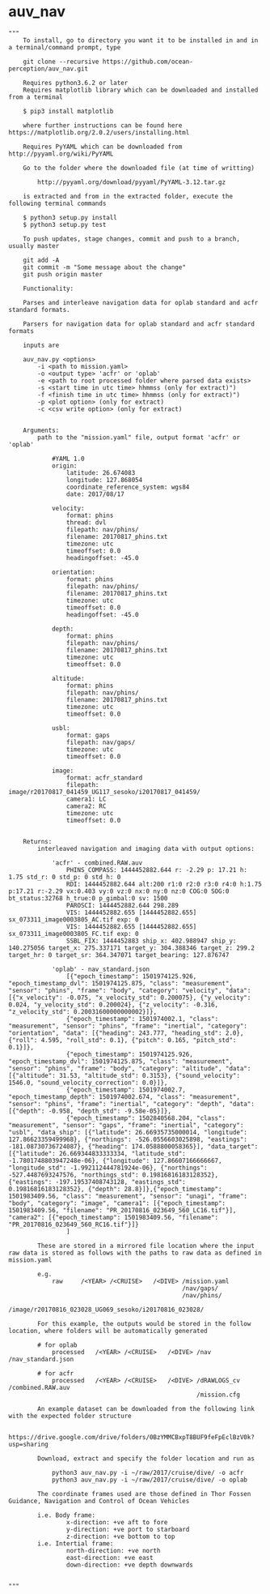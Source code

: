 # auv_nav
    """ 
        To install, go to directory you want it to be installed in and in a terminal/command prompt, type

        git clone --recursive https://github.com/ocean-perception/auv_nav.git

        Requires python3.6.2 or later
        Requires matplotlib library which can be downloaded and installed from a terminal

        $ pip3 install matplotlib

        where further instructions can be found here https://matplotlib.org/2.0.2/users/installing.html

        Requires PyYAML which can be downloaded from http://pyyaml.org/wiki/PyYAML

        Go to the folder where the downloaded file (at time of writting)
        
            http://pyyaml.org/download/pyyaml/PyYAML-3.12.tar.gz

        is extracted and from in the extracted folder, execute the following terminal commands 

        $ python3 setup.py install
        $ python3 setup.py test
        
        To push updates, stage changes, commit and push to a branch, usually master

        git add -A
        git commit -m "Some message about the change"
        git push origin master

        Functionality:

        Parses and interleave navigation data for oplab standard and acfr standard formats. 

        Parsers for navigation data for oplab standard and acfr standard formats

        inputs are 

        auv_nav.py <options>
            -i <path to mission.yaml>
            -o <output type> 'acfr' or 'oplab'
            -e <path to root processed folder where parsed data exists>
            -s <start time in utc time> hhmmss (only for extract)")
            -f <finish time in utc time> hhmmss (only for extract)")                        
            -p <plot option> (only for extract)
            -c <csv write option> (only for extract)


        Arguments:
            path to the "mission.yaml" file, output format 'acfr' or 'oplab'

                #YAML 1.0
                origin:
                    latitude: 26.674083
                    longitude: 127.868054               
                    coordinate_reference_system: wgs84  
                    date: 2017/08/17              

                velocity:
                    format: phins
                    thread: dvl
                    filepath: nav/phins/
                    filename: 20170817_phins.txt
                    timezone: utc
                    timeoffset: 0.0
                    headingoffset: -45.0

                orientation:
                    format: phins
                    filepath: nav/phins/
                    filename: 20170817_phins.txt
                    timezone: utc
                    timeoffset: 0.0
                    headingoffset: -45.0

                depth:
                    format: phins
                    filepath: nav/phins/
                    filename: 20170817_phins.txt
                    timezone: utc
                    timeoffset: 0.0

                altitude:
                    format: phins
                    filepath: nav/phins/
                    filename: 20170817_phins.txt
                    timezone: utc
                    timeoffset: 0.0

                usbl:
                    format: gaps
                    filepath: nav/gaps/
                    timezone: utc
                    timeoffset: 0.0

                image:
                    format: acfr_standard
                    filepath: image/r20170817_041459_UG117_sesoko/i20170817_041459/
                    camera1: LC
                    camera2: RC
                    timezone: utc
                    timeoffset: 0.0


        Returns:
            interleaved navigation and imaging data with output options:

                'acfr' - combined.RAW.auv
                    PHINS_COMPASS: 1444452882.644 r: -2.29 p: 17.21 h: 1.75 std_r: 0 std_p: 0 std_h: 0
                    RDI: 1444452882.644 alt:200 r1:0 r2:0 r3:0 r4:0 h:1.75 p:17.21 r:-2.29 vx:0.403 vy:0 vz:0 nx:0 ny:0 nz:0 COG:0 SOG:0 bt_status:32768 h_true:0 p_gimbal:0 sv: 1500
                    PAROSCI: 1444452882.644 298.289
                    VIS: 1444452882.655 [1444452882.655] sx_073311_image0003805_AC.tif exp: 0
                    VIS: 1444452882.655 [1444452882.655] sx_073311_image0003805_FC.tif exp: 0
                    SSBL_FIX: 1444452883 ship_x: 402.988947 ship_y: 140.275056 target_x: 275.337171 target_y: 304.388346 target_z: 299.2 target_hr: 0 target_sr: 364.347071 target_bearing: 127.876747

                'oplab' - nav_standard.json
                    [{"epoch_timestamp": 1501974125.926, "epoch_timestamp_dvl": 1501974125.875, "class": "measurement", "sensor": "phins", "frame": "body", "category": "velocity", "data": [{"x_velocity": -0.075, "x_velocity_std": 0.200075}, {"y_velocity": 0.024, "y_velocity_std": 0.200024}, {"z_velocity": -0.316, "z_velocity_std": 0.20031600000000002}]},
                    {"epoch_timestamp": 1501974002.1, "class": "measurement", "sensor": "phins", "frame": "inertial", "category": "orientation", "data": [{"heading": 243.777, "heading_std": 2.0}, {"roll": 4.595, "roll_std": 0.1}, {"pitch": 0.165, "pitch_std": 0.1}]},
                    {"epoch_timestamp": 1501974125.926, "epoch_timestamp_dvl": 1501974125.875, "class": "measurement", "sensor": "phins", "frame": "body", "category": "altitude", "data": [{"altitude": 31.53, "altitude_std": 0.3153}, {"sound_velocity": 1546.0, "sound_velocity_correction": 0.0}]},
                    {"epoch_timestamp": 1501974002.7, "epoch_timestamp_depth": 1501974002.674, "class": "measurement", "sensor": "phins", "frame": "inertial", "category": "depth", "data": [{"depth": -0.958, "depth_std": -9.58e-05}]},
                    {"epoch_timestamp": 1502840568.204, "class": "measurement", "sensor": "gaps", "frame": "inertial", "category": "usbl", "data_ship": [{"latitude": 26.66935735000014, "longitude": 127.86623359499968}, {"northings": -526.0556603025898, "eastings": -181.08730736724087}, {"heading": 174.0588800058365}], "data_target": [{"latitude": 26.669344833333334, "latitude_std": -1.7801748803947248e-06}, {"longitude": 127.86607166666667, "longitude_std": -1.992112444781924e-06}, {"northings": -527.4487693247576, "northings_std": 0.19816816183128352}, {"eastings": -197.19537408743128, "eastings_std": 0.19816816183128352}, {"depth": 28.8}]},{"epoch_timestamp": 1501983409.56, "class": "measurement", "sensor": "unagi", "frame": "body", "category": "image", "camera1": [{"epoch_timestamp": 1501983409.56, "filename": "PR_20170816_023649_560_LC16.tif"}], "camera2": [{"epoch_timestamp": 1501983409.56, "filename": "PR_20170816_023649_560_RC16.tif"}]}
                    ]

            These are stored in a mirrored file location where the input raw data is stored as follows with the paths to raw data as defined in mission.yaml
            
            e.g. 
                raw     /<YEAR> /<CRUISE>   /<DIVE> /mission.yaml
                                                    /nav/gaps/
                                                    /nav/phins/
                                                    /image/r20170816_023028_UG069_sesoko/i20170816_023028/

            For this example, the outputs would be stored in the follow location, where folders will be automatically generated

            # for oplab
                processed   /<YEAR> /<CRUISE>   /<DIVE> /nav            /nav_standard.json   
            
            # for acfr
                processed   /<YEAR> /<CRUISE>   /<DIVE> /dRAWLOGS_cv    /combined.RAW.auv   
                                                        /mission.cfg

            An example dataset can be downloaded from the following link with the expected folder structure

                https://drive.google.com/drive/folders/0BzYMMCBxpT8BUF9feFpEclBzV0k?usp=sharing

            Download, extract and specify the folder location and run as
                
                python3 auv_nav.py -i ~/raw/2017/cruise/dive/ -o acfr
                python3 auv_nav.py -i ~/raw/2017/cruise/dive/ -o oplab

            The coordinate frames used are those defined in Thor Fossen Guidance, Navigation and Control of Ocean Vehicles
            
            i.e. Body frame:
                    x-direction: +ve aft to fore
                    y-direction: +ve port to starboard
                    z-direction: +ve bottom to top
            i.e. Intertial frame:
                    north-direction: +ve north
                    east-direction: +ve east
                    down-direction: +ve depth downwards

            
    """

